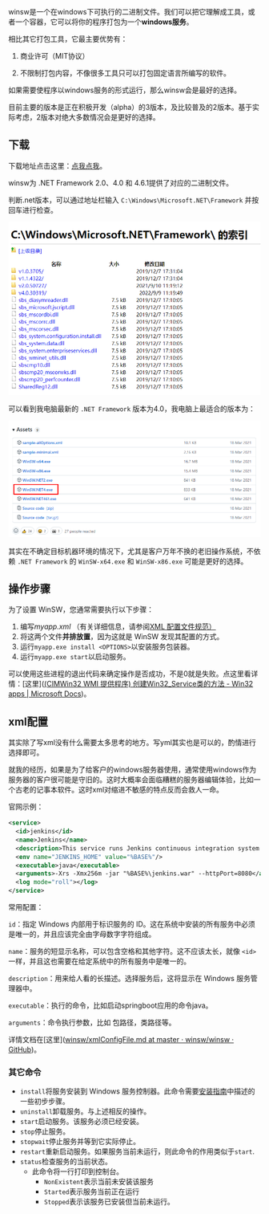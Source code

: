 winsw是一个在windows下可执行的二进制文件。我们可以把它理解成工具，或者一个容器，它可以将你的程序打包为一个**windows服务**。

相比其它打包工具，它最主要优势有：

1. 商业许可（MIT协议）

2. 不限制打包内容，不像很多工具只可以打包固定语言所编写的软件。

如果需要使程序以windows服务的形式运行，那么winsw会是最好的选择。

目前主要的版本是正在积极开发（alpha）的3版本，及比较普及的2版本。基于实际考虑，2版本对绝大多数情况会是更好的选择。

## 下载

下载地址点击这里：[点我点我](https://github.com/winsw/winsw/releases)。

winsw为 .NET Framework 2.0、4.0 和 4.6.1提供了对应的二进制文件。

判断.net版本，可以通过地址栏输入 `C:\Windows\Microsoft.NET\Framework` 并按回车进行检查。

![检查.NET Framework](./winsw.assets/2022-09-09-14-12-59-image.png)

可以看到我电脑最新的 `.NET Framework` 版本为4.0，我电脑上最适合的版本为：

![版本选择](./winsw.assets/2022-09-09-14-17-15-image.png)

其实在不确定目标机器环境的情况下，尤其是客户万年不换的老旧操作系统，不依赖 `.NET Framework` 的 `WinSW-x64.exe` 和 `WinSW-x86.exe` 可能是更好的选择。

## 操作步骤

为了设置 WinSW，您通常需要执行以下步骤：

1. 编写*myapp.xml* （有关详细信息，请参阅[XML 配置文件规范）](https://github.com/winsw/winsw/blob/master/doc/xmlConfigFile.md)
2. 将这两个文件**并排放置**，因为这就是 WinSW 发现其配置的方式。
3. 运行`myapp.exe install <OPTIONS>`以安装服务包装器。
4. 运行`myapp.exe start`以启动服务。

可以使用这些进程的退出代码来确定操作是否成功，不是0就是失败。点这里看详情：[这里]([(CIMWin32 WMI 提供程序) 创建Win32_Service类的方法 - Win32 apps | Microsoft Docs](https://docs.microsoft.com/zh-cn/windows/win32/cimwin32prov/create-method-in-class-win32-service#return-value))。

## xml配置

其实除了写xml没有什么需要太多思考的地方。写yml其实也是可以的，酌情进行选择即可。

就我的经历，如果是为了给客户的windows服务器使用，通常使用windows作为服务器的客户很可能是守旧的。这时大概率会面临糟糕的服务器编辑体验，比如一个古老的记事本软件。这时xml对缩进不敏感的特点反而会救人一命。

官网示例：

```xml
<service>
  <id>jenkins</id>
  <name>Jenkins</name>
  <description>This service runs Jenkins continuous integration system.</description>
  <env name="JENKINS_HOME" value="%BASE%"/>
  <executable>java</executable>
  <arguments>-Xrs -Xmx256m -jar "%BASE%\jenkins.war" --httpPort=8080</arguments>
  <log mode="roll"></log>
</service>
```

常用配置：

`id`：指定 Windows 内部用于标识服务的 ID。这在系统中安装的所有服务中必须是唯一的，并且应该完全由字母数字字符组成。

`name`：服务的短显示名称，可以包含空格和其他字符。这不应该太长，就像 `<id>` 一样，并且这也需要在给定系统中的所有服务中是唯一的。

`description`：用来给人看的长描述。选择服务后，这将显示在 Windows 服务管理器中。

`executable`：执行的命令，比如启动springboot应用的命令java。

`arguments`：命令执行参数，比如 包路径，类路径等。

详情文档在[这里]([winsw/xmlConfigFile.md at master · winsw/winsw · GitHub](https://github.com/winsw/winsw/blob/master/doc/xmlConfigFile.md))。

### 其它命令

- `install`将服务安装到 Windows 服务控制器。此命令需要[安装指南](https://github.com/winsw/winsw/blob/master/doc/installation.md)中描述的一些初步步骤。
- `uninstall`卸载服务。与上述相反的操作。
- `start`启动服务。该服务必须已经安装。
- `stop`停止服务。
- `stopwait`停止服务并等到它实际停止。
- `restart`重新启动服务。如果服务当前未运行，则此命令的作用类似于`start`.
- `status`检查服务的当前状态。
  - 此命令将一行打印到控制台。
    - `NonExistent`表示当前未安装该服务
    - `Started`表示服务当前正在运行
    - `Stopped`表示该服务已安装但当前未运行。

